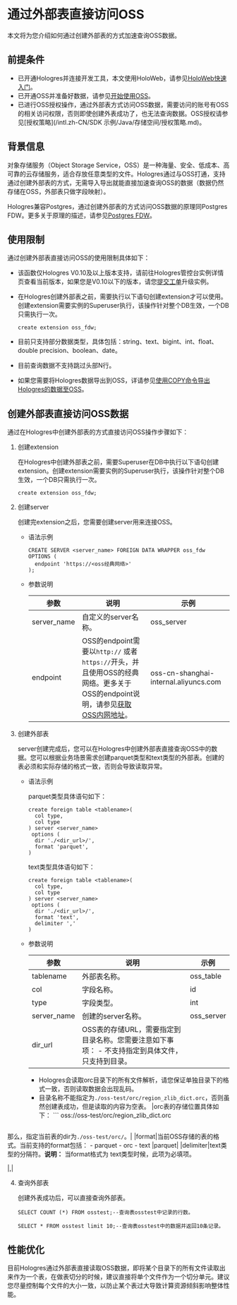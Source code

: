 # 通过外部表直接访问OSS

本文将为您介绍如何通过创建外部表的方式加速查询OSS数据。

## 前提条件

-   已开通Hologres并连接开发工具，本文使用HoloWeb，请参见[HoloWeb快速入门](/intl.zh-CN/快速入门/HoloWeb快速入门.md)。
-   已开通OSS并准备好数据，请参见[开始使用OSS](/intl.zh-CN/快速入门/开始使用OSS.md)。
-   已进行OSS授权操作，通过外部表方式访问OSS数据，需要访问的账号有OSS的相关访问权限，否则即使创建外表成功了，也无法查询数据。OSS授权请参见[授权策略](/intl.zh-CN/SDK 示例/Java/存储空间/授权策略.md)。

## 背景信息

对象存储服务（Object Storage Service，OSS）是一种海量、安全、低成本、高可靠的云存储服务，适合存放任意类型的文件。Hologres通过与OSS打通，支持通过创建外部表的方式，无需导入导出就能直接加速查询OSS的数据（数据仍然存储在OSS，外部表只做字段映射）。

Hologres兼容Postgres，通过创建外部表的方式访问OSS数据的原理同Postgres FDW。更多关于原理的描述，请参见[Postgres FDW](https://www.postgresql.org/docs/11/postgres-fdw.html)。

## 使用限制

通过创建外部表直接访问OSS的使用限制具体如下：

-   该函数仅Hologres V0.10及以上版本支持，请前往Hologres管控台实例详情页查看当前版本，如果您是V0.10以下的版本，请您[提交工单](https://workorder-intl.console.aliyun.com/)升级实例。
-   在Hologres创建外部表之前，需要执行以下语句创建extension才可以使用。创建extension需要实例的Superuser执行，该操作针对整个DB生效，一个DB只需执行一次。

    ```
    create extension oss_fdw;
    ```

-   目前只支持部分数据类型，具体包括：string、text、bigint、int、float、double precision、boolean、date。
-   目前查询数据不支持跳过头部N行。
-   如果您需要将Hologres数据导出到OSS，详请参见[使用COPY命令导出Hologres的数据至OSS](/intl.zh-CN/数据接入/离线同步/OSS/使用COPY命令导出Hologres的数据至OSS.md)。

## 创建外部表直接访问OSS数据

通过在Hologres中创建外部表的方式直接访问OSS操作步骤如下：

1.  创建extension

    在Hologres中创建外部表之前，需要Superuser在DB中执行以下语句创建extension。创建extension需要实例的Superuser执行，该操作针对整个DB生效，一个DB只需执行一次。

    ```
    create extension oss_fdw;
    ```

2.  创建server

    创建完extension之后，您需要创建server用来连接OSS。

    -   语法示例

        ```
        CREATE SERVER <server_name> FOREIGN DATA WRAPPER oss_fdw 
        OPTIONS (
          endpoint 'https://<oss经典网络>'
        );
        ```

    -   参数说明

        |参数|说明|示例|
        |--|--|--|
        |server\_name|自定义的server名称。|oss\_server|
        |endpoint|OSS的endpoint需要以`http://` 或者`https://`开头，并且使用OSS的经典网络。更多关于OSS的endpoint说明，请参见[获取OSS内网地址](/intl.zh-CN/开发指南/访问域名（Endpoint）/ECS实例通过OSS内网地址访问OSS资源.md)。|oss-cn-shanghai-internal.aliyuncs.com|

3.  创建外部表

    server创建完成后，您可以在Hologres中创建外部表直接查询OSS中的数据。您可以根据业务场景需求创建parquet类型和text类型的外部表。创建的表必须和实际存储的格式一致，否则会导致读取异常。

    -   语法示例

        parquet类型具体语句如下：

        ```
        create foreign table <tablename>(
          col type, 
          col type
        ) server <server_name>
         options (
          dir './<dir_url>/',
          format 'parquet', 
        )
        ```

        text类型具体语句如下：

        ```
        create foreign table <tablename>(
          col type, 
          col type
        ) server <server_name>
         options (
          dir './<dir_url>/',
          format 'text',
          delimiter ','
        )
        ```

    -   参数说明

        |参数|说明|示例|
        |--|--|--|
        |tablename|外部表名称。|oss\_table|
        |col|字段名称。|id|
        |type|字段类型。|int|
        |server\_name|创建的server名称。|oss\_server|
        |dir\_url|OSS表的存储URL，需要指定到目录名称。您需要注意如下事项：        -   不支持指定到具体文件，只支持到目录。
        -   Hologres会读取orc目录下的所有文件解析，请您保证单独目录下的格式一致，否则读取数据会出现乱码。
        -   目录名称不能指定为`./oss-test/orc/region_zlib_dict.orc`，否则虽然创建表成功，但是读取的内容为空表。
|orc表的存储位置具体如下：        ```
oss://oss-test/orc/region_zlib_dict.orc
        ```

那么，指定当前表的dir为`./oss-test/orc/`。|
        |format|当前OSS存储的表的格式。当前支持的format包括：        -   parquet
        -   orc
        -   text
|parquet|
        |delimiter|text类型的分隔符。**说明：** 当format格式为 text类型时候，此项为必填项。

|,|

4.  查询外部表

    创建外表成功后，可以直接查询外部表。

    ```
    SELECT COUNT (*) FROM osstest;--查询表osstest中记录的行数。
    
    SELECT * FROM osstest limit 10;--查询表osstest中的数据并返回10条记录。
    ```


## 性能优化

目前Hologres通过外部表直接读取OSS数据，即将某个目录下的所有文件读取出来作为一个表，在做表切分的时候，建议直接将单个文件作为一个切分单元。建议您尽量控制每个文件的大小一致，以防止某个表过大导致计算资源倾斜影响整体性能。

